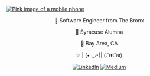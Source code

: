 [![Pink image of a mobile phone](https://res.cloudinary.com/farheezyx3/image/upload/v1594512726/undraw/undraw_mobile_images_rc0q.png)](https://fmustafa17.github.io/)

<p align="center">👊 Software Engineer from The Bronx</p>
<p align="center">🍊 Syracuse Alumna</p>
<p align="center">📍 Bay Area, CA</p>
<p align="center">✨ | (• ◡•)| (❍ᴥ❍ʋ)</p>

<p align="center">
	<a href="https://www.linkedin.com/in/fmustafa"><img src="https://img.shields.io/badge/LinkedIn--_.svg?style=social&logo=linkedin" alt="LinkedIn"></a>
 	<a href="https://medium.com/@farhanaxmustafa"><img src="https://img.shields.io/badge/@farhanaxmustafa-202235?labelColor=202235&logo=medium" alt="Medium"></a>
</p>
